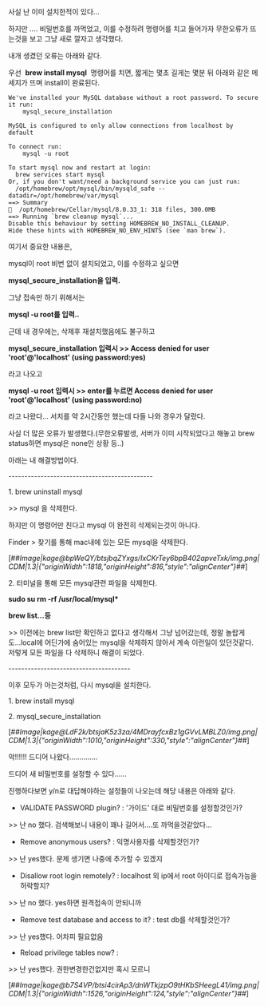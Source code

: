 사실 난 이미 설치한적이 있다...

하지만 .... 비밀번호를 까먹었고, 이를 수정하려 명령어를 치고 들어가자 무한오류가 뜨는것을 보고 그냥 새로 깔자고 생각했다.

내개 생겼던 오류는 아래와 같다.

우선  **brew install mysql**  명령어를 치면, 짧게는 몇초 길게는 몇분 뒤 아래와 같은 메세지가 뜨며 install이 완료된다.

```
We've installed your MySQL database without a root password. To secure it run:
    mysql_secure_installation

MySQL is configured to only allow connections from localhost by default

To connect run:
    mysql -u root

To start mysql now and restart at login:
  brew services start mysql
Or, if you don't want/need a background service you can just run:
  /opt/homebrew/opt/mysql/bin/mysqld_safe --datadir=/opt/homebrew/var/mysql
==> Summary
🍺  /opt/homebrew/Cellar/mysql/8.0.33_1: 318 files, 300.0MB
==> Running `brew cleanup mysql`...
Disable this behaviour by setting HOMEBREW_NO_INSTALL_CLEANUP.
Hide these hints with HOMEBREW_NO_ENV_HINTS (see `man brew`).
```

여기서 중요한 내용은, 

mysql이 root 비번 없이 설치되었고, 이를 수정하고 싶으면

**mysql\_secure\_installation을 입력.**

그냥 접속만 하기 위해서는

**mysql -u root를 입력..**

근데 내 경우에는, 삭제후 재설치했음에도 불구하고 

**mysql\_secure\_installation 입력시 >> Access denied for user 'root'@'localhost' (using password:yes)**

라고 나오고

**mysql -u root 입력시 >> enter를 누르면 **Access denied for user 'root'@'localhost' (using password:no)****

라고 나왔다... 서치를 약 2시간동안 했는데 다들 나와 경우가 달랐다.

사실 더 많은 오류가 발생했다.(무한오류발생, 서버가 이미 시작되었다고 해놓고 brew status하면 mysql은 none인 상황 등..)

아래는 내 해결방법이다.

\---------------------------------------------

1\. brew uninstall mysql 

\>> mysql 을 삭제한다.

하지만 이 명령어만 친다고 mysql 이 완전히 삭제되는것이 아니다. 

Finder > 찾기를 통해 mac내에 있는 모든 mysql을 삭제한다.

[##_Image|kage@bpWeQY/btsjbqZYxgs/IxCKrTey6bpB402apveTxk/img.png|CDM|1.3|{"originWidth":1818,"originHeight":816,"style":"alignCenter"}_##]

2\. 터미널을 통해 모든 mysql관련 파일을 삭제한다.

**sudo su rm -rf /usr/local/mysql\***

**brew list...등**

\>> 이전에는 brew list만 확인하고 없다고 생각해서 그냥 넘어갔는데, 정말 놀랍게도...local에 어딘가에 숨어있는 mysql을 삭제하지 않아서 계속 이런일이 있던것같다. 저렇게 모든 파일을 다 삭제하니 해결이 되었다.

\--------------------------------------

이후 모두가 아는것처럼, 다시 mysql을 설치한다.

1\. brew install mysql

2\. mysql\_secure\_installation 

[##_Image|kage@LdF2k/btsjaK5z3za/4MDrayfcxBz1gGVvLMBLZ0/img.png|CDM|1.3|{"originWidth":1010,"originHeight":330,"style":"alignCenter"}_##]

악!!!!!! 드디어 나왔다..............

드디어 새 비밀번호를 설정할 수 있다......

진행하다보면 y/n로 대답해야하는 설정들이 나오는데 해당 내용은 아래와 같다.

-   VALIDATE PASSWORD plugin? : '가이드' 대로 비밀번호를 설정할것인가?

\>> 난 no 했다. 검색해보니 내용이 꽤나 길어서....또 까먹을것같았다...

-   Remove anonymous users? : 익명사용자를 삭제할것인가?

\>> 난 yes했다. 문제 생기면 나중에 추가할 수 있겠지

-   Disallow root login remotely? : localhost 외 ip에서 root 아이디로 접속가능을 허락할지? 

\>> 난 no 했다. yes하면 원격접속이 안되니까

-   Remove test database and access to it? : test db를 삭제할것인가?

\>> 난 yes했다. 어차피 필요없음

-   Reload privilege tables now? :

\>> 난 yes했다. 권한변경한건없지만 혹시 모르니

[##_Image|kage@b7S4VP/btsi4cirAp3/dnWTkjzpO9tHKbSHeegL41/img.png|CDM|1.3|{"originWidth":1526,"originHeight":124,"style":"alignCenter"}_##]
